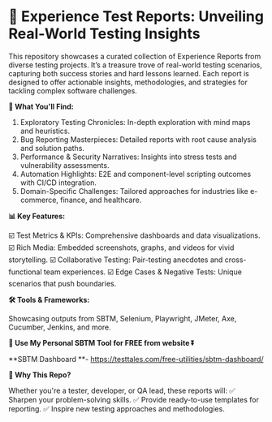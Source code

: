 # 🧪 Experience Test Reports: Unveiling Real-World Testing Insights

This repository showcases a curated collection of Experience Reports from diverse testing projects. It’s a treasure trove of real-world testing scenarios, capturing both success stories and hard lessons learned. Each report is designed to offer actionable insights, methodologies, and strategies for tackling complex software challenges.

**🚀 What You'll Find:**

1. Exploratory Testing Chronicles: In-depth exploration with mind maps and heuristics.
2. Bug Reporting Masterpieces: Detailed reports with root cause analysis and solution paths.
3. Performance & Security Narratives: Insights into stress tests and vulnerability assessments.
4. Automation Highlights: E2E and component-level scripting outcomes with CI/CD integration.
5. Domain-Specific Challenges: Tailored approaches for industries like e-commerce, finance, and healthcare.

**📊 Key Features:**

☑️ Test Metrics & KPIs: Comprehensive dashboards and data visualizations.
☑️ Rich Media: Embedded screenshots, graphs, and videos for vivid storytelling.
☑️ Collaborative Testing: Pair-testing anecdotes and cross-functional team experiences.
☑️ Edge Cases & Negative Tests: Unique scenarios that push boundaries.

**🛠️ Tools & Frameworks:**

Showcasing outputs from SBTM, Selenium, Playwright, JMeter, Axe, Cucumber, Jenkins, and more.


**📲 Use My Personal SBTM Tool for FREE from website ⏬**

**SBTM Dashboard **- https://testtales.com/free-utilities/sbtm-dashboard/ 


**🌟 Why This Repo?**

Whether you're a tester, developer, or QA lead, these reports will:
✅ Sharpen your problem-solving skills.
✅ Provide ready-to-use templates for reporting.
✅ Inspire new testing approaches and methodologies.
